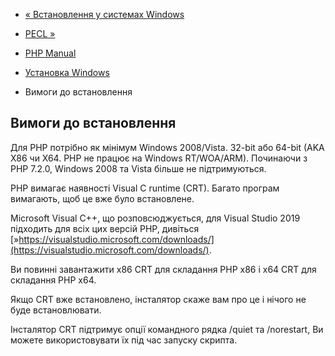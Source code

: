- [« Встановлення у системах Windows](install.windows.md)
- [PECL »](install.windows.pecl.md)

- [PHP Manual](index.md)
- [Установка Windows](install.windows.md)
- Вимоги до встановлення

## Вимоги до встановлення

Для PHP потрібно як мінімум Windows 2008/Vista. 32-bit або 64-bit (AKA
X86 чи X64. PHP не працює на Windows RT/WOA/ARM). Починаючи з PHP
7.2.0, Windows 2008 та Vista більше не підтримуються.

PHP вимагає наявності Visual C runtime (CRT). Багато програм вимагають,
щоб це вже було встановлене.

Microsoft Visual C++, що розповсюджується, для Visual Studio 2019 підходить
для всіх цих версій PHP, дивіться
[»https://visualstudio.microsoft.com/downloads/](https://visualstudio.microsoft.com/downloads/).

Ви повинні завантажити x86 CRT для складання PHP x86 і x64 CRT для складання PHP
x64.

Якщо CRT вже встановлено, інсталятор скаже вам про це і нічого не буде
встановлювати.

Інсталятор CRT підтримує опції командного рядка /quiet та /norestart,
Ви можете використовувати їх під час запуску скрипта.
